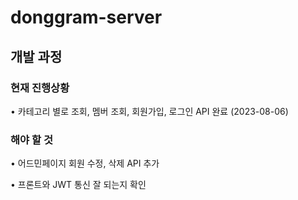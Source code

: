 # donggram-server

## 개발 과정 

### 현재 진행상황
• 카테고리 별로 조회, 멤버 조회, 회원가입, 로그인 API 완료 (2023-08-06)


### 해야 할 것 
• 어드민페이지 회원 수정, 삭제 API 추가 


• 프론트와 JWT 통신 잘 되는지 확인 
